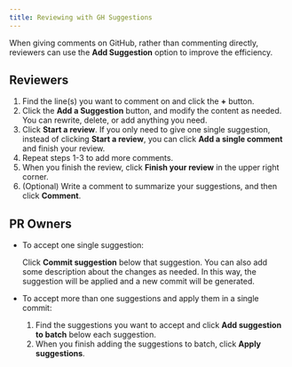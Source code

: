 ```yaml
---
title: Reviewing with GH Suggestions
---
```


When giving comments on GitHub, rather than commenting directly, reviewers can use the **Add Suggestion** option to improve the efficiency.

## Reviewers

1. Find the line(s) you want to comment on and click the **+** button.
1. Click the **Add a Suggestion** button, and modify the content as needed. You can rewrite, delete, or add anything you need.
1. Click **Start a review**. If you only need to give one single suggestion, instead of clicking **Start a review**, you can click **Add a single comment** and finish your review.
1. Repeat steps 1-3 to add more comments.
1. When you finish the review, click **Finish your review** in the upper right corner.
1. (Optional) Write a comment to summarize your suggestions, and then click **Comment**.

## PR Owners

- To accept one single suggestion:

  Click **Commit suggestion** below that suggestion. You can also add some description about the changes as needed. In this way, the suggestion will be applied and a new commit will be generated.

- To accept more than one suggestions and apply them in a single commit:

  1. Find the suggestions you want to accept and click **Add suggestion to batch** below each suggestion.
  1. When you finish adding the suggestions to batch, click **Apply suggestions**.